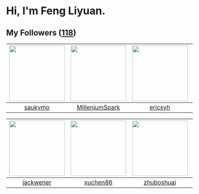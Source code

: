 # Hi, I'm Feng Liyuan.

## My Followers ([118](https://github.com/SunRunAway?tab=followers))

| <img src="https://avatars.githubusercontent.com/u/5670704?v=4" width="150" height="150" /> | <img src="https://avatars.githubusercontent.com/u/34684800?v=4" width="150" height="150" /> | <img src="https://avatars.githubusercontent.com/u/10498732?v=4" width="150" height="150" /> | <img src="https://avatars.githubusercontent.com/u/28560740?v=4" width="150" height="150" /> |
| :----------------------------------------------------------------------------------------: | :-----------------------------------------------------------------------------------------: | :-----------------------------------------------------------------------------------------: | :-----------------------------------------------------------------------------------------: |
|                            [saukymo](https://github.com/saukymo)                           |                     [MilleniumSpark](https://github.com/MilleniumSpark)                     |                            [ericsyh](https://github.com/ericsyh)                            |                          [xiamengru](https://github.com/xiamengru)                          |

| <img src="https://avatars.githubusercontent.com/u/30525741?v=4" width="150" height="150" /> | <img src="https://avatars.githubusercontent.com/u/39176987?v=4" width="150" height="150" /> | <img src="https://avatars.githubusercontent.com/u/10694566?v=4" width="150" height="150" /> | <img src="https://avatars.githubusercontent.com/u/44160838?v=4" width="150" height="150" /> |
| :-----------------------------------------------------------------------------------------: | :-----------------------------------------------------------------------------------------: | :-----------------------------------------------------------------------------------------: | :-----------------------------------------------------------------------------------------: |
|                          [jackwener](https://github.com/jackwener)                          |                           [xuchen86](https://github.com/xuchen86)                           |                         [zhuboshuai](https://github.com/zhuboshuai)                         |                           [Gravifer](https://github.com/Gravifer)                           |